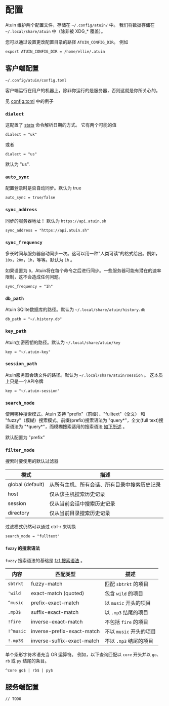 # 配置

Atuin 维护两个配置文件，存储在 `~/.config/atuin/` 中。 我们将数据存储在 `~/.local/share/atuin` 中（除非被 XDG\_\* 覆盖）。

您可以通过设置更改配置目录的路径 `ATUIN_CONFIG_DIR`。 例如

```
export ATUIN_CONFIG_DIR = /home/ellie/.atuin
```

## 客户端配置

```
~/.config/atuin/config.toml
```

客户端运行在用户的机器上，除非你运行的是服务器，否则这就是你所关心的。

见 [config.toml](../../atuin-client/config.toml) 中的例子

### `dialect`

这配置了 [stats](stats.md) 命令解析日期的方式。 它有两个可能的值

```
dialect = "uk"
```

或者

```
dialect = "us"
```

默认为 "us".

### `auto_sync`

配置登录时是否自动同步。默认为 true

```
auto_sync = true/false
```

### `sync_address`

同步的服务器地址！ 默认为 `https://api.atuin.sh`

```
sync_address = "https://api.atuin.sh"
```

### `sync_frequency`

多长时间与服务器自动同步一次。这可以用一种"人类可读"的格式给出。例如，`10s`，`20m`，`1h`，等等。默认为 `1h` 。

如果设置为 `0`，Atuin将在每个命令之后进行同步。一些服务器可能有潜在的速率限制，这不会造成任何问题。

```
sync_frequency = "1h"
```

### `db_path`

Atuin SQlite数据库的路径。默认为 
`~/.local/share/atuin/history.db`

```
db_path = "~/.history.db"
```

### `key_path`

Atuin加密密钥的路径。默认为 
`~/.local/share/atuin/key`

```
key = "~/.atuin-key"
```

### `session_path`

Atuin服务器会话文件的路径。默认为 
`~/.local/share/atuin/session` 。 这本质上只是一个API令牌

```
key = "~/.atuin-session"
```

### `search_mode`

使用哪种搜索模式。Atuin 支持 "prefix"（前缀）、"fulltext"（全文） 和 "fuzzy"（模糊）搜索模式。前缀(prefix)搜索语法为 "query\*"，全文(full text)搜索语法为 "\*query\*"，而模糊搜索适用的搜索语法 [如下所述](#fuzzy-search-syntax) 。

默认配置为 "prefix"

### `filter_mode`

搜索时要使用的默认过滤器

| 模式   | 描述	|
|--------------- | --------------- |
| global (default)   | 从所有主机、所有会话、所有目录中搜索历史记录  |
| host   | 仅从该主机搜索历史记录   |
| session   | 仅从当前会话中搜索历史记录   |
| directory | 仅从当前目录搜索历史记录|

过滤模式仍然可以通过 ctrl-r 来切换


```
search_mode = "fulltext"
```

#### `fuzzy` 的搜索语法

`fuzzy` 搜索语法的基础是 [fzf 搜索语法](https://github.com/junegunn/fzf#search-syntax) 。

| 内容     | 匹配类型                 | 描述                          |
| --------- | -------------------------- | ------------------------------------ |
| `sbtrkt`  | fuzzy-match                | 匹配 `sbtrkt` 的项目           |
| `'wild`   | exact-match (quoted)       | 包含 `wild` 的项目            |
| `^music`  | prefix-exact-match         | 以 `music` 开头的项目        |
| `.mp3$`   | suffix-exact-match         | 以 `.mp3` 结尾的项目           |
| `!fire`   | inverse-exact-match        | 不包括 `fire` 的项目     |
| `!^music` | inverse-prefix-exact-match | 不以 `music` 开头的项目 |
| `!.mp3$`  | inverse-suffix-exact-match | 不以 `.mp3` 结尾的项目    |


单个条形字符术语充当 OR 运算符。 例如，以下查询匹配以 `core` 开头并以 `go`、`rb` 或 `py` 结尾的条目。

```
^core go$ | rb$ | py$
```

## 服务端配置

`// TODO`

